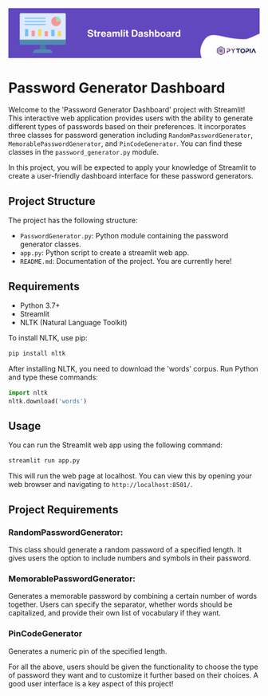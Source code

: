 <img src="./images/banner.png" width="800">

# Password Generator Dashboard

Welcome to the 'Password Generator Dashboard' project with Streamlit! This interactive web application provides users with the ability to generate different types of passwords based on their preferences. It incorporates three classes for password generation including `RandomPasswordGenerator`, `MemorablePasswordGenerator`, and `PinCodeGenerator`. You can find these classes in the `password_generator.py` module.

In this project, you will be expected to apply your knowledge of Streamlit to create a user-friendly dashboard interface for these password generators.


## Project Structure
The project has the following structure:

- `PasswordGenerator.py`: Python module containing the password generator classes.
- `app.py`: Python script to create a streamlit web app.
- `README.md`: Documentation of the project. You are currently here!

## Requirements

- Python 3.7+
- Streamlit
- NLTK (Natural Language Toolkit)

To install NLTK, use pip:

```bash
pip install nltk
```

After installing NLTK, you need to download the 'words' corpus. Run Python and type these commands:

```python
import nltk
nltk.download('words')
```

## Usage

You can run the Streamlit web app using the following command:
```sh
streamlit run app.py
```
This will run the web page at localhost. You can view this by opening your web browser and navigating to `http://localhost:8501/`.

## Project Requirements

### RandomPasswordGenerator:
This class should generate a random password of a specified length. It gives users the option to include numbers and symbols in their password.

### MemorablePasswordGenerator:
Generates a memorable password by combining a certain number of words together. Users can specify the separator, whether words should be capitalized, and provide their own list of vocabulary if they want.

### PinCodeGenerator
Generates a numeric pin of the specified length.

For all the above, users should be given the functionality to choose the type of password they want and to customize it further based on their choices. A good user interface is a key aspect of this project!


